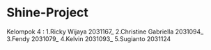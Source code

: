 # Shine-Project

Kelompok 4 :
1.Ricky Wijaya 2031167_
2.Christine Gabriella 2031094_
3.Fendy 2031079_
4.Kelvin 2031093_
5.Sugianto 2031124
